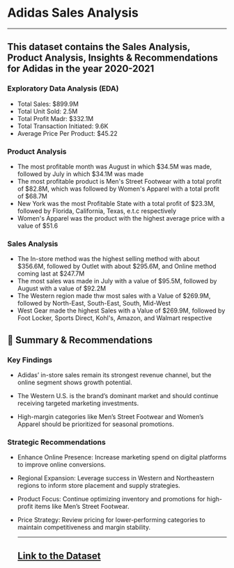 # Adidas Sales Analysis 
---

## This dataset contains the Sales Analysis, Product Analysis, Insights & Recommendations for Adidas in the year 2020-2021
### Exploratory Data Analysis (EDA)
- Total Sales: $899.9M
- Total Unit Sold: 2.5M
- Total Profit Madr: $332.1M
- Total Transaction Initiated: 9.6K
- Average Price Per Product: $45.22

### Product Analysis
- The most profitable month was August in which $34.5M was made, followed by July in which $34.1M was made
- The most profitable product is Men's Street Footwear with a total profit of $82.8M, which was followed by Women's Apparel with a total profit of $68.7M
- New York was the most Profitable State with a total profit of $23.3M, followed by Florida, California, Texas, e.t.c respectively
- Women's Apparel was the product with the highest average price with a value of $51.6

### Sales Analysis
- The In-store method was the highest selling method with about $356.6M, followed by Outlet with about $295.6M, and Online method coming last at $247.7M
- The most sales was made in July with a value of $95.5M, followed by August with a value of $92.2M
- The Western region made thw most sales with a Value of $269.9M, followed by North-East, South-East, South, Mid-West
- West Gear made the highest Sales with a Value of $269.9M, followed by Foot Locker, Sports Direct, Kohl's, Amazon, and Walmart respective

## 🧾 Summary & Recommendations

### Key Findings

- Adidas’ in-store sales remain its strongest revenue channel, but the online segment shows growth potential.

- The Western U.S. is the brand’s dominant market and should continue receiving targeted marketing investments.

- High-margin categories like Men’s Street Footwear and Women’s Apparel should be prioritized for seasonal promotions.

### Strategic Recommendations

- Enhance Online Presence: Increase marketing spend on digital platforms to improve online conversions.

- Regional Expansion: Leverage success in Western and Northeastern regions to inform store placement and supply strategies.

- Product Focus: Continue optimizing inventory and promotions for high-profit items like Men’s Street Footwear.

- Price Strategy: Review pricing for lower-performing categories to maintain competitiveness and margin stability.

  ---
  ## [Link to the Dataset](https://www.kaggle.com/datasets/karkavelrajaj/amazon-sales-dataset)
  
